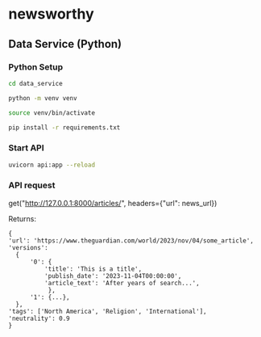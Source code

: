 # newsworthy


## Data Service (Python)

### Python Setup

```bash
cd data_service

python -m venv venv

source venv/bin/activate

pip install -r requirements.txt
```

### Start API

```bash
uvicorn api:app --reload
```

### API request

get("http://127.0.0.1:8000/articles/", headers={"url": news_url})

Returns:

```
{
'url': 'https://www.theguardian.com/world/2023/nov/04/some_article',
'versions':
  {
      '0': {
          'title': 'This is a title',
          'publish_date': '2023-11-04T00:00:00',
          'article_text': 'After years of search...',
           },
      '1': {...},
  },
'tags': ['North America', 'Religion', 'International'],
'neutrality': 0.9
}
```
